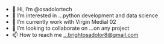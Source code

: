 - 👋 Hi, I’m @osadolortech
- 👀 I’m interested in ...python development and data science 
- 🌱 I’m currently work with Virgin Medial 02
- 💞️ I’m looking to collaborate on ...on any project
- 📫 How to reach me ...brightosadolor8@gmail.com

<!---
osadolortech/osadolortech is a ✨ special ✨ repository because its `README.md` (this file) appears on your GitHub profile.
You can click the Preview link to take a look at your changes.
--->
